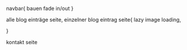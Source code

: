 navbar{
    bauen
    fade in/out
}

alle blog einträge seite,
einzelner blog eintrag seite{
    lazy image loading,
    
}

kontakt seite